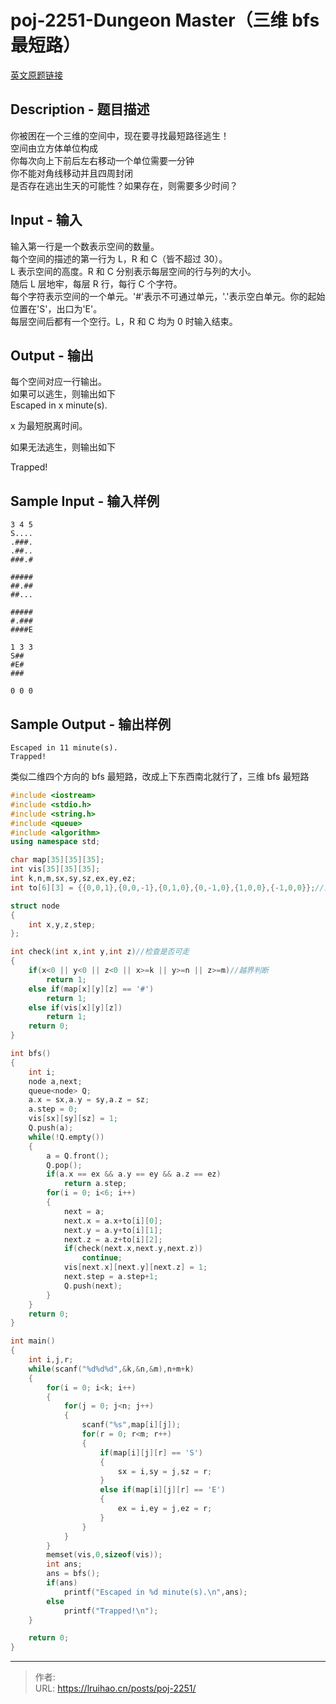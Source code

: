 # poj-2251-Dungeon Master（三维 bfs 最短路）


[英文原题链接](http://poj.org/problem?id=2251)

## Description - 题目描述

你被困在一个三维的空间中，现在要寻找最短路径逃生！  
空间由立方体单位构成  
你每次向上下前后左右移动一个单位需要一分钟  
你不能对角线移动并且四周封闭  
是否存在逃出生天的可能性？如果存在，则需要多少时间？

## Input - 输入

输入第一行是一个数表示空间的数量。  
每个空间的描述的第一行为 L，R 和 C（皆不超过 30）。  
L 表示空间的高度。R 和 C 分别表示每层空间的行与列的大小。  
随后 L 层地牢，每层 R 行，每行 C 个字符。  
每个字符表示空间的一个单元。'#'表示不可通过单元，'.'表示空白单元。你的起始位置在'S'，出口为'E'。  
每层空间后都有一个空行。L，R 和 C 均为 0 时输入结束。

## Output - 输出

每个空间对应一行输出。  
如果可以逃生，则输出如下  
Escaped in x minute(s).

x 为最短脱离时间。

如果无法逃生，则输出如下

Trapped!

## Sample Input - 输入样例

    3 4 5
    S....
    .###.
    .##..
    ###.#

    #####
    ##.##
    ##...

    #####
    #.###
    ####E

    1 3 3
    S##
    #E#
    ###

    0 0 0

## Sample Output - 输出样例

    Escaped in 11 minute(s).
    Trapped!

类似二维四个方向的 bfs 最短路，改成上下东西南北就行了，三维 bfs 最短路

<!-- markdownlint-disable MD046 -->

```cpp
#include <iostream>
#include <stdio.h>
#include <string.h>
#include <queue>
#include <algorithm>
using namespace std;

char map[35][35][35];
int vis[35][35][35];
int k,n,m,sx,sy,sz,ex,ey,ez;
int to[6][3] = {{0,0,1},{0,0,-1},{0,1,0},{0,-1,0},{1,0,0},{-1,0,0}};//上下东西南北

struct node
{
    int x,y,z,step;
};

int check(int x,int y,int z)//检查是否可走
{
    if(x<0 || y<0 || z<0 || x>=k || y>=n || z>=m)//越界判断
        return 1;
    else if(map[x][y][z] == '#')
        return 1;
    else if(vis[x][y][z])
        return 1;
    return 0;
}

int bfs()
{
    int i;
    node a,next;
    queue<node> Q;
    a.x = sx,a.y = sy,a.z = sz;
    a.step = 0;
    vis[sx][sy][sz] = 1;
    Q.push(a);
    while(!Q.empty())
    {
        a = Q.front();
        Q.pop();
        if(a.x == ex && a.y == ey && a.z == ez)
            return a.step;
        for(i = 0; i<6; i++)
        {
            next = a;
            next.x = a.x+to[i][0];
            next.y = a.y+to[i][1];
            next.z = a.z+to[i][2];
            if(check(next.x,next.y,next.z))
                continue;
            vis[next.x][next.y][next.z] = 1;
            next.step = a.step+1;
            Q.push(next);
        }
    }
    return 0;
}

int main()
{
    int i,j,r;
    while(scanf("%d%d%d",&k,&n,&m),n+m+k)
    {
        for(i = 0; i<k; i++)
        {
            for(j = 0; j<n; j++)
            {
                scanf("%s",map[i][j]);
                for(r = 0; r<m; r++)
                {
                    if(map[i][j][r] == 'S')
                    {
                        sx = i,sy = j,sz = r;
                    }
                    else if(map[i][j][r] == 'E')
                    {
                        ex = i,ey = j,ez = r;
                    }
                }
            }
        }
        memset(vis,0,sizeof(vis));
        int ans;
        ans = bfs();
        if(ans)
            printf("Escaped in %d minute(s).\n",ans);
        else
            printf("Trapped!\n");
    }

    return 0;
}
```


---

> 作者:   
> URL: https://lruihao.cn/posts/poj-2251/  

